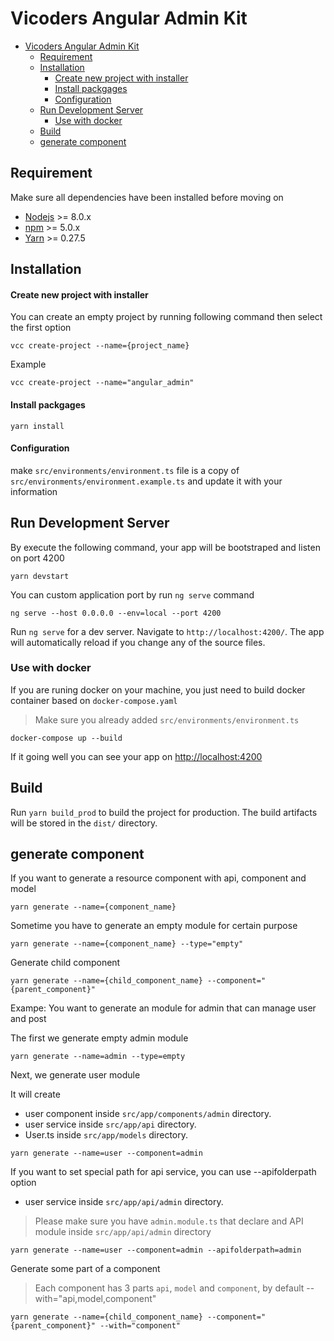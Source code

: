 # Vicoders Angular Admin Kit

- [Vicoders Angular Admin Kit](#vicoders-angular-admin-kit)
  - [Requirement](#requirement)
  - [Installation](#installation)
      - [Create new project with installer](#create-new-project-with-installer)
      - [Install packgages](#install-packgages)
      - [Configuration](#configuration)
  - [Run Development Server](#run-development-server)
    - [Use with docker](#use-with-docker)
  - [Build](#build)
  - [generate component](#generate-component)
    <a name="requirement"></a>

## Requirement

Make sure all dependencies have been installed before moving on

- [Nodejs](https://nodejs.org/en/) >= 8.0.x
- [npm](https://www.npmjs.com/) >= 5.0.x
- [Yarn](https://yarnpkg.com/) >= 0.27.5

<a name="installation"></a>

## Installation

#### Create new project with installer

You can create an empty project by running following command then select the first option

```
vcc create-project --name={project_name}
```

Example

```
vcc create-project --name="angular_admin"
```

#### Install packgages

```shell
yarn install
```

#### Configuration

make `src/environments/environment.ts` file is a copy of `src/environments/environment.example.ts` and update it with your information

<a name="development"></a>

## Run Development Server

By execute the following command, your app will be bootstraped and listen on port 4200

```shell
yarn devstart
```

You can custom application port by run `ng serve` command

```
ng serve --host 0.0.0.0 --env=local --port 4200
```

Run `ng serve` for a dev server. Navigate to `http://localhost:4200/`. The app will automatically reload if you change any of the source files.

<a name="development-docker"></a>

### Use with docker

If you are runing docker on your machine, you just need to build docker container based on `docker-compose.yaml`

> Make sure you already added `src/environments/environment.ts`

```
docker-compose up --build
```

If it going well you can see your app on [http://localhost:4200](http://localhost:4200)

<a name="build"></a>

## Build

Run `yarn build_prod` to build the project for production. The build artifacts will be stored in the `dist/` directory.

<a name="generate-component"></a>

## generate component

If you want to generate a resource component with api, component and model

```
yarn generate --name={component_name}
```

Sometime you have to generate an empty module for certain purpose

```
yarn generate --name={component_name} --type="empty"
```

Generate child component

```
yarn generate --name={child_component_name} --component="{parent_component}"
```

Exampe: You want to generate an module for admin that can manage user and post

The first we generate empty admin module

```
yarn generate --name=admin --type=empty
```

Next, we generate user module

It will create

- user component inside `src/app/components/admin` directory.
- user service inside `src/app/api` directory.
- User.ts inside `src/app/models` directory.

```
yarn generate --name=user --component=admin
```

If you want to set special path for api service, you can use --apifolderpath option

- user service inside `src/app/api/admin` directory.

> Please make sure you have `admin.module.ts` that declare and API module inside `src/app/api/admin` directory

```
yarn generate --name=user --component=admin --apifolderpath=admin
```

Generate some part of a component

> Each component has 3 parts `api`, `model` and `component`, by default --with="api,model,component"

```
yarn generate --name={child_component_name} --component="{parent_component}" --with="component"
```
